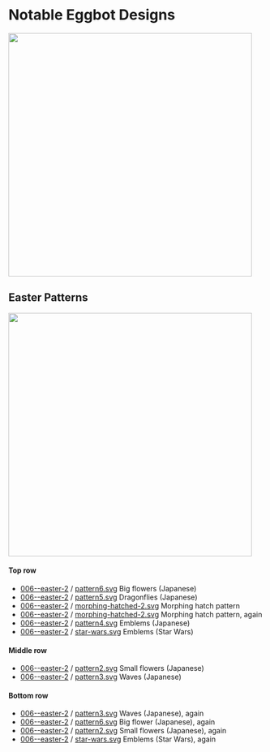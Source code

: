 # Notable Eggbot Designs

<img src="https://github.com/pbauermeister/DIY/blob/master/eggbot/photos/eggbot.jpg?raw=true" width="480">

## Easter Patterns

<img src="https://github.com/pbauermeister/DIY/blob/master/eggbot/photos/easter3.jpg?raw=true" width="480">

#### Top row
- [006--easter-2](006--easter-2/) / [pattern6.svg](006--easter-2/pattern6.svg) Big flowers (Japanese)
- [006--easter-2](006--easter-2/) / [pattern5.svg](006--easter-2/pattern5.svg) Dragonflies (Japanese)
- [006--easter-2](006--easter-2/) / [morphing-hatched-2.svg](006--easter-2/morphing-hatched-2.svg) Morphing hatch pattern
- [006--easter-2](006--easter-2/) / [morphing-hatched-2.svg](006--easter-2/morphing-hatched-2.svg) Morphing hatch pattern, again
- [006--easter-2](006--easter-2/) / [pattern4.svg](006--easter-2/pattern4.svg) Emblems (Japanese)
- [006--easter-2](006--easter-2/) / [star-wars.svg](006--easter-2/star-wars.svg) Emblems (Star Wars)

#### Middle row
- [006--easter-2](006--easter-2/) / [pattern2.svg](006--easter-2/pattern2.svg) Small flowers (Japanese)
- [006--easter-2](006--easter-2/) / [pattern3.svg](006--easter-2/pattern3.svg) Waves (Japanese)

#### Bottom row
- [006--easter-2](006--easter-2/) / [pattern3.svg](006--easter-2/pattern3.svg) Waves (Japanese), again
- [006--easter-2](006--easter-2/) / [pattern6.svg](006--easter-2/pattern6.svg) Big flower (Japanese), again
- [006--easter-2](006--easter-2/) / [pattern2.svg](006--easter-2/pattern2.svg) Small flowers (Japanese), again
- [006--easter-2](006--easter-2/) / [star-wars.svg](006--easter-2/star-wars.svg) Emblems (Star Wars), again
